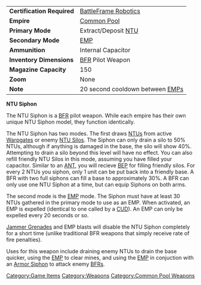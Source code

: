 |                            |                                                            |
| -------------------------- | ---------------------------------------------------------- |
| **Certification Required** | [BattleFrame Robotics](BattleFrame_Robotics.md "wikilink") |
| **Empire**                 | [Common Pool](Common_Pool.md "wikilink")                   |
| **Primary Mode**           | Extract/Deposit [NTU](NTU.md "wikilink")                   |
| **Secondary Mode**         | [EMP](EMP.md "wikilink")                                   |
| **Ammunition**             | Internal Capacitor                                         |
| **Inventory Dimensions**   | [BFR](BFR.md "wikilink") Pilot Weapon                      |
| **Magazine Capacity**      | 150                                                        |
| **Zoom**                   | None                                                       |
| **Note**                   | 20 second cooldown between [EMPs](EMP.md "wikilink")       |

**NTU Siphon**

The NTU Siphon is a [BFR](BFR.md "wikilink") pilot weapon. While each
empire has their own unique NTU Siphon model, they function identically.

The NTU Siphon has two modes. The first draws [NTUs](NTU.md "wikilink")
from active [Warpgates](Warpgate.md "wikilink") or enemy [NTU
Silos](NTU_Silo.md "wikilink"). The Siphon can only drain a silo to 50%
NTUs, although if anything is damaged in the base, the silo will show
40%. Attempting to drain a silo beyond this level will have no effect.
You can also refill friendly NTU Silos in this mode, assuming you have
filled your capacitor. Similar to an [ANT](ANT.md "wikilink"), you will
recieve [BEP](BEP.md "wikilink") for filling friendly silos. For every 2
NTUs you siphon, only 1 unit can be put back into a friendly base. A BFR
with two full siphons can fill a base to approximately 30%. A BFR can
only use one NTU Siphon at a time, but can equip Siphons on both arms.

The second mode is the [EMP](EMP.md "wikilink") mode. The Siphon must have
at least 30 NTUs gathered in the primary mode to use as an EMP. When
activated, an EMP is expelled (identical to one called by a
[CUD](CUD.md "wikilink")). An EMP can only be expelled every 20 seconds or
so.

[Jammer Grenades](Jammer_Grenade.md "wikilink") and EMP blasts will disable
the NTU Siphon completely for a short time (unlike traditional BFR
weapons that simply receive rate of fire penalties).

Uses for this weapon include draining enemy NTUs to drain the base
quicker, using the [EMP](EMP.md "wikilink") to clear mines, and using the
[EMP](EMP.md "wikilink") in conjuction with an [Armor
Siphon](Armor_Siphon.md "wikilink") to attack enemy [BFRs](BFR.md "wikilink").

[Category:Game Items](Category:Game_Items.md "wikilink")
[Category:Weapons](Category:Weapons.md "wikilink") [Category:Common Pool
Weapons](Category:Common_Pool_Weapons.md "wikilink")
